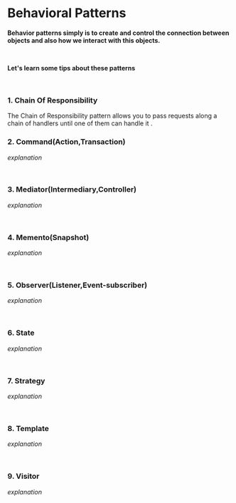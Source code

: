 # Behavioral Patterns


**Behavior patterns simply is to create and control the connection between objects and also how we interact with this objects.**

<br/>

**Let's learn some tips about these patterns**

<br/>

###  1. Chain Of Responsibility



The Chain of Responsibility pattern allows you to pass requests along a chain of handlers until one of them can handle it .
<br/>

###  2. Command(Action,Transaction)

*explanation*

<br/>

###  3. Mediator(Intermediary,Controller)


*explanation*

<br/>

###  4. Memento(Snapshot)


*explanation*

<br/>

###  5. Observer(Listener,Event-subscriber)


*explanation*

<br/>


###  6. State


*explanation*

<br/>



###  7. Strategy


*explanation*

<br/>




###  8. Template


*explanation*

<br/>





###  9. Visitor


*explanation*

<br/>




